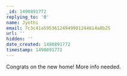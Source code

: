 ```yaml
---
_id: 1490891772
replying_to: '0'
name: Jyothi
email: 7c3c41a59536124949901244614a8b25
url: ''
hidden: ''
date_created: 1490891772
timestamp: 1490891772
---
```


Congrats on the new home! More info needed.